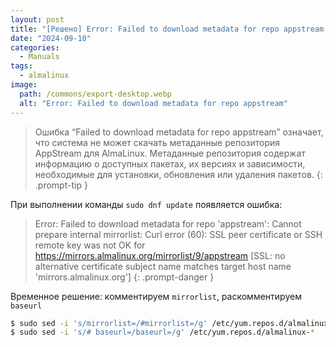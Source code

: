 ```yaml
---
layout: post
title: "[Решено] Error: Failed to download metadata for repo appstream в AlmaLinux 9"
date: "2024-09-10"
categories:
  - Manuals
tags:
  - almalinux
image:
  path: /commons/export-desktop.webp
  alt: "Error: Failed to download metadata for repo appstream"
---
```


> Ошибка “Failed to download metadata for repo appstream” означает, что система не может скачать метаданные репозитория AppStream для AlmaLinux. Метаданные репозитория содержат информацию о доступных пакетах, их версиях и зависимости, необходимые для установки, обновления или удаления пакетов.
{: .prompt-tip }

При выполнении команды `sudo dnf update` появляется ошибка:

> Error: Failed to download metadata for repo 'appstream': Cannot prepare internal mirrorlist: Curl error (60): SSL peer certificate or SSH remote key was not OK for https://mirrors.almalinux.org/mirrorlist/9/appstream [SSL: no alternative certificate subject name matches target host name 'mirrors.almalinux.org']
{: .prompt-danger }

Временное решение: комментируем `mirrorlist`, раскомментируем `baseurl`

```sh
$ sudo sed -i 's/mirrorlist=/#mirrorlist=/g' /etc/yum.repos.d/almalinux-*
$ sudo sed -i 's/# baseurl=/baseurl=/g' /etc/yum.repos.d/almalinux-*
```
